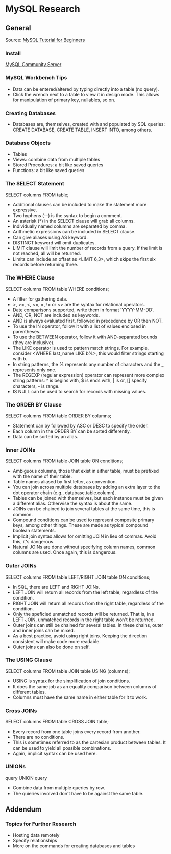 # MySQL Research

## General

Source: [MySQL Tutorial for Beginners](https://www.youtube.com/watch?v=7S_tz1z_5bA)

### Install

[MySQL Community Server](https://dev.mysql.com/downloads/mysql/)

### MySQL Workbench Tips

- Data can be entered/altered by typing directly into a table (no query).
- Click the wrench next to a table to view it in design mode. This allows for manipulation of primary key, nullables, so on.

### Creating Databases

- Databases are, themselves, created with and populated by SQL queries: CREATE DATABASE, CREATE TABLE, INSERT INTO, among others.

### Database Objects

- Tables
- Views: combine data from multiple tables
- Stored Procedures: a bit like saved queries
- Functions: a bit like saved queries

### The SELECT Statement

SELECT columns FROM table;

- Additional clauses can be included to make the statement more expressive.
- Two hyphens (--) is the syntax to begin a comment.
- An asterisk (\*) in the SELECT clause will grab all columns.
- Individually named columns are separated by comma.
- Arithmetic expressions can be included in SELECT clause.
- Can give aliases using AS keyword.
- DISTINCT keyword will omit duplicates.
- LIMIT clause will limit the number of records from a query. If the limit is not reached, all will be returned.
- Limits can include an offset as \<LIMIT 6,3\>, which skips the first six records before returning three.

### The WHERE Clause

SELECT columns FROM table WHERE conditions;

- A filter for gathering data.
- \>, \>=, \<, \<=, \=, \!= or \<> are the syntax for relational operators.
- Date comparisons supported, write them in format 'YYYY-MM-DD'.
- AND, OR, NOT are included as keywords.
- AND is always evaluated first, followed in precedence by OR then NOT.
- To use the IN operator, follow it with a list of values enclosed in parentheses.
- To use the BETWEEN operator, follow it with AND-separated bounds (they are inclusive).
- The LIKE operator is used to pattern match strings. For example, consider \<WHERE last_name LIKE b%\>, this would filter strings starting with b.
- In string patterns, the \% represents any number of characters and the \_ represents only one.
- The REGEXP (regular expression) operator can represent more complex string patterns: \^ is begins with, \$ is ends with, \| is or, \[\] specify characters, \- is range.
- IS NULL can be used to search for records with missing values.

### The ORDER BY Clause

SELECT columns FROM table ORDER BY columns;

- Statement can by followed by ASC or DESC to specify the order.
- Each column in the ORDER BY can be sorted differently.
- Data can be sorted by an alias.

### Inner JOINs

SELECT columns FROM table JOIN table ON conditions;

- Ambiguous columns, those that exist in either table, must be prefixed with the name of their table.
- Table names aliased by first letter, as convention.
- You can join across multiple databases by adding an extra layer to the dot operator chain (e.g., database.table.column).
- Tables can be joined with themselves, but each instance must be given a different alias. Otherwise the syntax is about the same.
- JOINs can be chained to join several tables at the same time, this is common.
- Compound conditions can be used to represent composite primary keys, among other things. These are made as typical compound boolean statements.
- Implicit join syntax allows for omitting JOIN in lieu of commas. Avoid this, it's dangerous.
- Natural JOINs are done without specifying column names, common columns are used. Once again, this is dangerous.

### Outer JOINs

SELECT columns FROM table LEFT/RIGHT JOIN table ON conditions;

- In SQL, there are LEFT and RIGHT JOINs.
- LEFT JOIN will return all records from the left table, regardless of the condition.
- RIGHT JOIN will return all records from the right table, regardless of the condition.
- Only the speficied unmatched records will be returned. That is, in a LEFT JOIN, unmatched records in the right table won't be returned.
- Outer joins can still be chained for several tables. In these chains, outer and inner joins can be mixed.
- As a best practice, avoid using right joins. Keeping the direction consistent will make code more readable.
- Outer joins can also be done on self.

### The USING Clause

SELECT columns FROM table JOIN table USING (columns);

- USING is syntax for the simplification of join conditions.
- It does the same job as an equality comparison between columns of different tables.
- Columns must have the same name in either table for it to work.

### Cross JOINs

SELECT columns FROM table CROSS JOIN table;

- Every record from one table joins every record from another.
- There are no conditions.
- This is sometimes referred to as the cartesian product between tables. It can be used to yield all possible combinations.
- Again, implicit syntax can be used here.

### UNIONs

query UNION query

- Combine data from multiple queries by row.
- The quieries involved don't have to be against the same table.

## Addendum

### Topics for Further Research

- Hosting data remotely
- Specify relationships
- More on the commands for creating databases and tables

